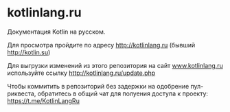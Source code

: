 # kotlinlang.ru
Документация Kotlin на русском.

Для просмотра пройдите по адресу http://kotlinlang.ru (бывший http://kotlin.su)

Для выгрузки изменений из этого репозитория на сайт www.kotlinlang.ru используйте ссылку http://kotlinlang.ru/update.php

Чтобы коммитить в репозиторий без задержки на одобрение пул-риквеста, обратитесь в общий чат для полуения доступа к проекту: https://t.me/KotlinLangRu
